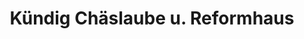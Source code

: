 ---
title: "Kündig Chäslaube u. Reformhaus"
url: /rorschach/kuendig-chaeslaube-u-reformhaus/
shop: Lebensmittel
---